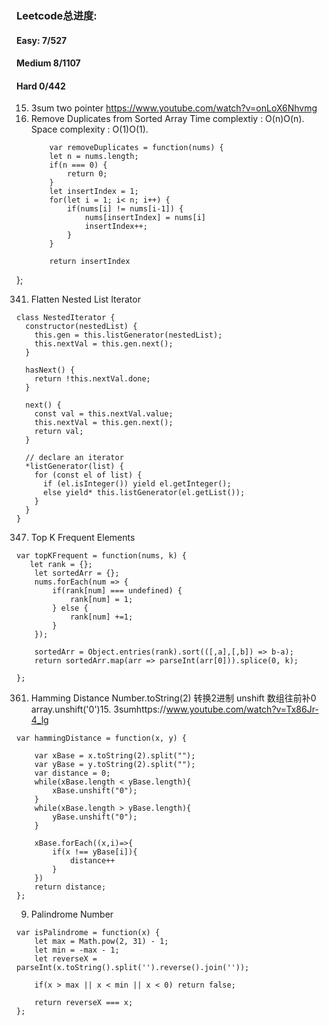 ### Leetcode总进度:
#### Easy: 7/527
#### Medium 8/1107
#### Hard 0/442
15. 3sum
    two pointer
    https://www.youtube.com/watch?v=onLoX6Nhvmg
16. Remove Duplicates from Sorted Array
    Time complextiy : O(n)O(n). 
    Space complexity : O(1)O(1).
    ```
        var removeDuplicates = function(nums) {
        let n = nums.length;
        if(n === 0) {
            return 0;
        }
        let insertIndex = 1;
        for(let i = 1; i< n; i++) {
            if(nums[i] != nums[i-1]) {
                nums[insertIndex] = nums[i]
                insertIndex++;
            }
        }
        
        return insertIndex
    ```
};

341. Flatten Nested List Iterator
```
class NestedIterator {
  constructor(nestedList) {
    this.gen = this.listGenerator(nestedList);
    this.nextVal = this.gen.next();
  }

  hasNext() {
    return !this.nextVal.done;
  }

  next() {
    const val = this.nextVal.value;
    this.nextVal = this.gen.next();
    return val;
  }

  // declare an iterator
  *listGenerator(list) {
    for (const el of list) {
      if (el.isInteger()) yield el.getInteger();
      else yield* this.listGenerator(el.getList());
    }
  }
}
```

347. Top K Frequent Elements
```
var topKFrequent = function(nums, k) {
   let rank = {};
    let sortedArr = {};
    nums.forEach(num => {
        if(rank[num] === undefined) {
            rank[num] = 1;
        } else {
            rank[num] +=1;
        }
    });
    
    sortedArr = Object.entries(rank).sort(([,a],[,b]) => b-a);
    return sortedArr.map(arr => parseInt(arr[0])).splice(0, k);
    
};
```

361. Hamming Distance
Number.toString(2) 转换2进制
unshift 数组往前补0
array.unshift('0')15. 3sumhttps://www.youtube.com/watch?v=Tx86Jr-4_lg
```
var hammingDistance = function(x, y) {
    
    var xBase = x.toString(2).split("");
    var yBase = y.toString(2).split("");
    var distance = 0;
    while(xBase.length < yBase.length){
        xBase.unshift("0");
    }
    while(xBase.length > yBase.length){
        yBase.unshift("0");
    }
    
    xBase.forEach((x,i)=>{
        if(x !== yBase[i]){
            distance++
        }
    })
    return distance;
};
```
9. Palindrome Number
```
var isPalindrome = function(x) {
    let max = Math.pow(2, 31) - 1;
    let min = -max - 1;
    let reverseX = parseInt(x.toString().split('').reverse().join(''));
    
    if(x > max || x < min || x < 0) return false;
    
    return reverseX === x;
};
```